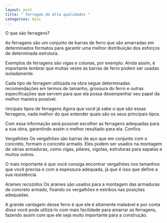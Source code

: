 ```yaml
---
layout: post
title: " ferragem de alta qualidades "
categories: misc
---
```


O que são ferragens?

As ferragens são um conjunto de barras de ferro que são amarradas em determinados formatos para garantir uma melhor distribuição dos esforços de determinada estrutura.

Exemplos de ferragens são vigas e colunas, por exemplo. Ainda assim, é importante lembrar que muitas vezes as barras de ferro podem ser usadas isoladamente.

Cada tipo de ferragem utilizada na obra segue determinadas recomendações em termos de tamanho, grossura do ferro e outras especificações que servem para que ela possa desempenhar seu papel da melhor maneira possível.

rincipais tipos de ferragens
Agora que você já sabe o que são essas ferragens, nada melhor do que entender quais são os seus principais tipos.

Com essa informação será possível escolher as ferragens adequadas para a sua obra, garantindo assim o melhor resultado para ela. Confira:

Vergalhões
Os vergalhões são barras de aço que em conjunto com o concreto, formam o concreto armado. Eles podem ser usados na montagem de várias armaduras, como vigas, pilares, vigotas, estruturas para sapatas e muitos outros.

O mais importante é que você consiga encontrar vergalhões nos tamanhos que você precisa e com a espessura adequada, já que é isso que define a sua resistência.

Arames recozidos
Os arames são usados para a montagem das armaduras de concreto armado, fixando os vergalhões e estribos nas posições adequadas.

A grande vantagem desse ferro é que ele é altamente maleável e por conta disso você pode utilizá-lo com mais facilidade para amarrar as ferragens, fazendo assim com que ele seja muito importante para a construção.